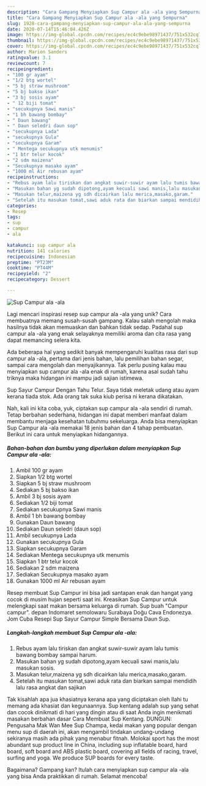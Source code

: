 ```yaml
---
description: "Cara Gampang Menyiapkan Sup Campur ala -ala yang Sempurna"
title: "Cara Gampang Menyiapkan Sup Campur ala -ala yang Sempurna"
slug: 1928-cara-gampang-menyiapkan-sup-campur-ala-ala-yang-sempurna
date: 2020-07-14T15:46:04.426Z
image: https://img-global.cpcdn.com/recipes/ec4c9ebe98971437/751x532cq70/sup-campur-ala-ala-foto-resep-utama.jpg
thumbnail: https://img-global.cpcdn.com/recipes/ec4c9ebe98971437/751x532cq70/sup-campur-ala-ala-foto-resep-utama.jpg
cover: https://img-global.cpcdn.com/recipes/ec4c9ebe98971437/751x532cq70/sup-campur-ala-ala-foto-resep-utama.jpg
author: Marion Sanders
ratingvalue: 3.1
reviewcount: 7
recipeingredient:
- "100 gr ayam"
- "1/2 btg wortel"
- "5 bj straw mushroom"
- "5 bj bakso ikan"
- "3 bj sosis ayam"
- " 12 biji tomat"
- "secukupnya Sawi manis"
- "1 bh bawang bombay"
- " Daun bawang"
- " Daun seledri daun sop"
- "secukupnya Lada"
- "secukupnya Gula"
- "secukupnya Garam"
- " Mentega secukupnya utk menumis"
- "1 btr telur kocok"
- "2 sdm maizena"
- "Secukupnya masako ayam"
- "1000 ml Air rebusan ayam"
recipeinstructions:
- "Rebus ayam lalu tiriskan dan angkat suwir-suwir ayam lalu tumis bawang bombay sampai harum."
- "Masukan bahan yg sudah dipotong,ayam kecuali sawi manis,lalu masukan sosis."
- "Masukan telur,maizena yg sdh dicairkan lalu merica,masako,garam."
- "Setelah itu masukan tomat,sawi aduk rata dan biarkan sampai mendidih lalu rasa angkat dan sajikan"
categories:
- Resep
tags:
- sup
- campur
- ala

katakunci: sup campur ala 
nutrition: 141 calories
recipecuisine: Indonesian
preptime: "PT23M"
cooktime: "PT44M"
recipeyield: "2"
recipecategory: Dessert

---
```



![Sup Campur ala -ala](https://img-global.cpcdn.com/recipes/ec4c9ebe98971437/751x532cq70/sup-campur-ala-ala-foto-resep-utama.jpg)

Lagi mencari inspirasi resep sup campur ala -ala yang unik? Cara membuatnya memang susah-susah gampang. Kalau salah mengolah maka hasilnya tidak akan memuaskan dan bahkan tidak sedap. Padahal sup campur ala -ala yang enak selayaknya memiliki aroma dan cita rasa yang dapat memancing selera kita.

Ada beberapa hal yang sedikit banyak mempengaruhi kualitas rasa dari sup campur ala -ala, pertama dari jenis bahan, lalu pemilihan bahan segar, sampai cara mengolah dan menyajikannya. Tak perlu pusing kalau mau menyiapkan sup campur ala -ala enak di rumah, karena asal sudah tahu triknya maka hidangan ini mampu jadi sajian istimewa.

Sup Sayur Campur Dengan Tahu Telur. Saya tidak meletak udang atau ayam kerana tiada stok. Ada orang tak suka kiub perisa ni kerana dikatakan.


Nah, kali ini kita coba, yuk, ciptakan sup campur ala -ala sendiri di rumah. Tetap berbahan sederhana, hidangan ini dapat memberi manfaat dalam membantu menjaga kesehatan tubuhmu sekeluarga. Anda bisa menyiapkan Sup Campur ala -ala memakai 18 jenis bahan dan 4 tahap pembuatan. Berikut ini cara untuk menyiapkan hidangannya.

<!--inarticleads1-->

##### Bahan-bahan dan bumbu yang diperlukan dalam menyiapkan Sup Campur ala -ala:

1. Ambil 100 gr ayam
1. Siapkan 1/2 btg wortel
1. Siapkan 5 bj straw mushroom
1. Sediakan 5 bj bakso ikan
1. Ambil 3 bj sosis ayam
1. Sediakan  1/2 biji tomat
1. Sediakan secukupnya Sawi manis
1. Ambil 1 bh bawang bombay
1. Gunakan  Daun bawang
1. Sediakan  Daun seledri (daun sop)
1. Ambil secukupnya Lada
1. Gunakan secukupnya Gula
1. Siapkan secukupnya Garam
1. Sediakan  Mentega secukupnya utk menumis
1. Siapkan 1 btr telur kocok
1. Sediakan 2 sdm maizena
1. Sediakan Secukupnya masako ayam
1. Gunakan 1000 ml Air rebusan ayam


Resep membuat Sup Campur ini bisa jadi santapan enak dan hangat yang cocok di musim hujan seperti saat ini. Kreasikan Sup Campur untuk melengkapi saat makan bersama keluarga di rumah. Sup buah &#34;Campur campur&#34;. depan Indomaret semolowaru Surabaya Doğu Cava Endonezya. Jom Cuba Resepi Sup Sayur Campur Simple Bersama Daun Sup. 

<!--inarticleads2-->

##### Langkah-langkah membuat Sup Campur ala -ala:

1. Rebus ayam lalu tiriskan dan angkat suwir-suwir ayam lalu tumis bawang bombay sampai harum.
1. Masukan bahan yg sudah dipotong,ayam kecuali sawi manis,lalu masukan sosis.
1. Masukan telur,maizena yg sdh dicairkan lalu merica,masako,garam.
1. Setelah itu masukan tomat,sawi aduk rata dan biarkan sampai mendidih lalu rasa angkat dan sajikan


Tak kisahlah apa jua khasiatnya kerana apa yang diciptakan oleh Ilahi tu memang ada khasiat dan kegunaannya. Sup kentang adalah sup yang sehat dan cocok dinikmati di hari yang dingin atau di saat Anda ingin menikmati masakan berbahan dasar Cara Membuat Sup Kentang. DUNGUN: Pengusaha Mak Wan Mee Sup Champa, kedai makan yang popular dengan menu sup di daerah ini, akan mengambil tindakan undang-undang sekiranya masih ada pihak yang menabur fitnah. Molokai sport has the most abundant sup product line in China, including sup inflatable board, hard board, soft board and ABS plastic board, covering all fields of racing, travel, surfing and yoga. We produce SUP boards for every taste. 

Bagaimana? Gampang kan? Itulah cara menyiapkan sup campur ala -ala yang bisa Anda praktikkan di rumah. Selamat mencoba!
